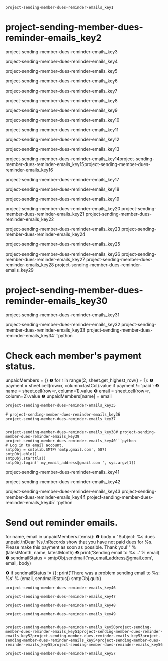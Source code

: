 ```ngMeta
project-sending-member-dues-reminder-emails_key1
```
# project-sending-member-dues-reminder-emails_key2
project-sending-member-dues-reminder-emails_key3

project-sending-member-dues-reminder-emails_key4

project-sending-member-dues-reminder-emails_key5

project-sending-member-dues-reminder-emails_key6

project-sending-member-dues-reminder-emails_key7

project-sending-member-dues-reminder-emails_key8

project-sending-member-dues-reminder-emails_key9

project-sending-member-dues-reminder-emails_key10

project-sending-member-dues-reminder-emails_key11

project-sending-member-dues-reminder-emails_key12

project-sending-member-dues-reminder-emails_key13

project-sending-member-dues-reminder-emails_key14project-sending-member-dues-reminder-emails_key15project-sending-member-dues-reminder-emails_key16

project-sending-member-dues-reminder-emails_key17

project-sending-member-dues-reminder-emails_key18

project-sending-member-dues-reminder-emails_key19


project-sending-member-dues-reminder-emails_key20 project-sending-member-dues-reminder-emails_key21
project-sending-member-dues-reminder-emails_key22

 project-sending-member-dues-reminder-emails_key23
project-sending-member-dues-reminder-emails_key24

project-sending-member-dues-reminder-emails_key25

 project-sending-member-dues-reminder-emails_key26
 project-sending-member-dues-reminder-emails_key27
 project-sending-member-dues-reminder-emails_key28
project-sending-member-dues-reminder-emails_key29

# project-sending-member-dues-reminder-emails_key30
project-sending-member-dues-reminder-emails_key31


project-sending-member-dues-reminder-emails_key32 project-sending-member-dues-reminder-emails_key33
project-sending-member-dues-reminder-emails_key34```python
   # Check each member's payment status.
   unpaidMembers = {}
❶ for r in range(2, sheet.get_highest_row() + 1):
❷     payment = sheet.cell(row=r, column=lastCol).value
       if payment != 'paid':
❸         name = sheet.cell(row=r, column=1).value
❹         email = sheet.cell(row=r, column=2).value
❺         unpaidMembers[name] = email
```
project-sending-member-dues-reminder-emails_key35

# project-sending-member-dues-reminder-emails_key36
project-sending-member-dues-reminder-emails_key37


project-sending-member-dues-reminder-emails_key38# project-sending-member-dues-reminder-emails_key39
project-sending-member-dues-reminder-emails_key40```python
# Log in to email account.
smtpObj = smtplib.SMTP('smtp.gmail.com', 587)
smtpObj.ehlo()
smtpObj.starttls()
smtpObj.login(' my_email_address@gmail.com ', sys.argv[1])
```
project-sending-member-dues-reminder-emails_key41

project-sending-member-dues-reminder-emails_key42


project-sending-member-dues-reminder-emails_key43 project-sending-member-dues-reminder-emails_key44
project-sending-member-dues-reminder-emails_key45```python
   # Send out reminder emails.
   for name, email in unpaidMembers.items():
❶     body = "Subject: %s dues unpaid.\nDear %s,\nRecords show that you have not
   paid dues for %s. Please make this payment as soon as possible. Thank you!'" %
   (latestMonth, name, latestMonth)
❷     print('Sending email to %s...' % email)
❸     sendmailStatus = smtpObj.sendmail('my_email_address@gmail.com', email, body)

❹     if sendmailStatus != {}:
           print('There was a problem sending email to %s: %s' % (email,
           sendmailStatus))
   smtpObj.quit()
```
project-sending-member-dues-reminder-emails_key46

project-sending-member-dues-reminder-emails_key47

project-sending-member-dues-reminder-emails_key48

project-sending-member-dues-reminder-emails_key49


project-sending-member-dues-reminder-emails_key50project-sending-member-dues-reminder-emails_key51project-sending-member-dues-reminder-emails_key52project-sending-member-dues-reminder-emails_key53project-sending-member-dues-reminder-emails_key54project-sending-member-dues-reminder-emails_key55project-sending-member-dues-reminder-emails_key56

project-sending-member-dues-reminder-emails_key57

